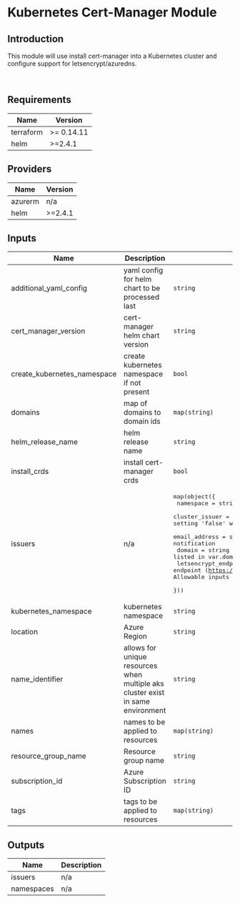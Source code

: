 # Kubernetes Cert-Manager Module

## Introduction

This module will use install cert-manager into a Kubernetes cluster and configure support for letsencrypt/azuredns.

<br />

<!--- BEGIN_TF_DOCS --->
## Requirements

| Name | Version |
|------|---------|
| terraform | >= 0.14.11 |
| helm | >=2.4.1 |

## Providers

| Name | Version |
|------|---------|
| azurerm | n/a |
| helm | >=2.4.1 |

## Inputs

| Name | Description | Type | Default | Required |
|------|-------------|------|---------|:--------:|
| additional\_yaml\_config | yaml config for helm chart to be processed last | `string` | `""` | no |
| cert\_manager\_version | cert-manager helm chart version | `string` | `"v0.15.0"` | no |
| create\_kubernetes\_namespace | create kubernetes namespace if not present | `bool` | `true` | no |
| domains | map of domains to domain ids | `map(string)` | `{}` | no |
| helm\_release\_name | helm release name | `string` | `"cert-manager"` | no |
| install\_crds | install cert-manager crds | `bool` | `true` | no |
| issuers | n/a | <pre>map(object({<br>    namespace             = string # kubernetes namespace<br>    cluster_issuer        = bool   # setting 'true' will create a ClusterIssuer, setting 'false' will create a namespace isolated Issuer<br>    email_address         = string # email address used for expiration notification<br>    domain                = string # azuredns hosted domain (must be listed in var.domains)<br>    letsencrypt_endpoint  = string # letsencrypt endpoint (https://letsencrypt.org/docs/acme-protocol-updates).  Allowable inputs are 'staging', 'production' or a full URL<br>  }))</pre> | `{}` | no |
| kubernetes\_namespace | kubernetes namespace | `string` | `"cert-manager"` | no |
| location | Azure Region | `string` | n/a | yes |
| name\_identifier | allows for unique resources when multiple aks cluster exist in same environment | `string` | `""` | no |
| names | names to be applied to resources | `map(string)` | n/a | yes |
| resource\_group\_name | Resource group name | `string` | n/a | yes |
| subscription\_id | Azure Subscription ID | `string` | n/a | yes |
| tags | tags to be applied to resources | `map(string)` | n/a | yes |

## Outputs

| Name | Description |
|------|-------------|
| issuers | n/a |
| namespaces | n/a |

<!--- END_TF_DOCS --->